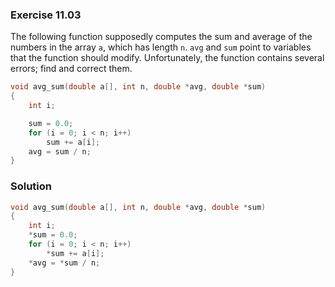 ### Exercise 11.03
The following function supposedly computes the sum and average of the numbers in
the array `a`, which has length `n`. `avg` and `sum` point to variables that the
function should modify. Unfortunately, the function contains several errors;
find and correct them.

```c
void avg_sum(double a[], int n, double *avg, double *sum)
{
    int i;

    sum = 0.0;
    for (i = 0; i < n; i++)
        sum += a[i];
    avg = sum / n;
}
```

### Solution

```c
void avg_sum(double a[], int n, double *avg, double *sum)
{
    int i;
    *sum = 0.0;
    for (i = 0; i < n; i++)
        *sum += a[i];
    *avg = *sum / n;
}
```
